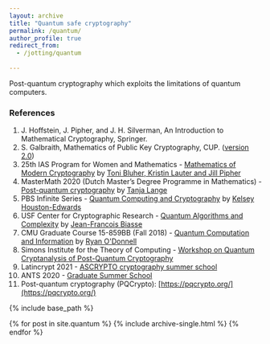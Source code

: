 ```yaml
---
layout: archive
title: "Quantum safe cryptography"
permalink: /quantum/
author_profile: true
redirect_from:
  - /jotting/quantum
  
---
```


Post-quantum cryptography which exploits the limitations of quantum computers.

### References
1. J. Hoffstein, J. Pipher, and J. H. Silverman, An Introduction to Mathematical Cryptography, Springer.
2. S. Galbraith, Mathematics of Public Key Cryptography, CUP. ([version 2.0](https://www.math.auckland.ac.nz/~sgal018/crypto-book/crypto-book.html))
3. 25th IAS Program for Women and Mathematics - [Mathematics of Modern Cryptography](https://www.ias.edu/math/wam/2018) by [Toni Bluher, Kristin Lauter and Jill Pipher](https://youtube.com/playlist?list=PLdDZb3TwJPZ7MPcSPF2Qaqo6azr0VYOK2)
4. MasterMath 2020 (Dutch Master’s Degree Programme in Mathematics) - [Post-quantum cryptography](https://hyperelliptic.org/tanja/teaching/pqcrypto21/) by [Tanja Lange](https://www.youtube.com/channel/UCatHl2XgG1S3Vw4KD8IFnPQ)
5. PBS Infinite Series - [Quantum Computing and Cryptography](https://www.youtube.com/playlist?list=PLa6IE8XPP_gnot4uwqn7BeRJoZcaEsG1D) by [Kelsey Houston-Edwards](https://www.kelseyhoustonedwards.com/video)
6. USF Center for Cryptographic Research - [Quantum Algorithms and Complexity](https://www.usf-crypto.org/mat-4930/) by [Jean-Francois Biasse](https://www.youtube.com/playlist?list=PLasTV9KvJPBusFVpkCVh-W4dYyB9aNkay)
7. CMU Graduate Course 15-859BB (Fall 2018) - [Quantum Computation and Information](https://www.cs.cmu.edu/~odonnell/quantum18/) by [Ryan O'Donnell](https://www.youtube.com/c/RyanODonnellTeaching)
8. Simons Institute for the Theory of Computing - [Workshop on Quantum Cryptanalysis of Post-Quantum Cryptography](https://simons.berkeley.edu/workshops/lattices2020-quantum2020-joint) 
9. Latincrypt 2021 - [ASCRYPTO cryptography summer school](https://www.urosario.edu.co/ascrypto/home/)
10. ANTS 2020 - [Graduate Summer School](https://www.youtube.com/channel/UCuYEpA-S-3wR5lQgkpe-wUw)
11. Post-quantum cryptography (PQCrypto): [https://pqcrypto.org/](https://pqcrypto.org/)

{% include base_path %}


{% for post in site.quantum %}
  {% include archive-single.html %}
{% endfor %}
